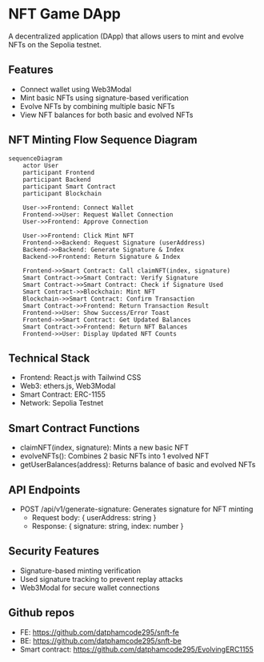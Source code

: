 # NFT Game DApp

A decentralized application (DApp) that allows users to mint and evolve NFTs on the Sepolia testnet.

## Features
- Connect wallet using Web3Modal
- Mint basic NFTs using signature-based verification
- Evolve NFTs by combining multiple basic NFTs
- View NFT balances for both basic and evolved NFTs

## NFT Minting Flow Sequence Diagram
```mermaid
sequenceDiagram
    actor User
    participant Frontend
    participant Backend
    participant Smart Contract
    participant Blockchain
    
    User->>Frontend: Connect Wallet
    Frontend->>User: Request Wallet Connection
    User->>Frontend: Approve Connection
    
    User->>Frontend: Click Mint NFT
    Frontend->>Backend: Request Signature (userAddress)
    Backend->>Backend: Generate Signature & Index
    Backend->>Frontend: Return Signature & Index
    
    Frontend->>Smart Contract: Call claimNFT(index, signature)
    Smart Contract->>Smart Contract: Verify Signature
    Smart Contract->>Smart Contract: Check if Signature Used
    Smart Contract->>Blockchain: Mint NFT
    Blockchain->>Smart Contract: Confirm Transaction
    Smart Contract->>Frontend: Return Transaction Result
    Frontend->>User: Show Success/Error Toast
    Frontend->>Smart Contract: Get Updated Balances
    Smart Contract->>Frontend: Return NFT Balances
    Frontend->>User: Display Updated NFT Counts
```

## Technical Stack
- Frontend: React.js with Tailwind CSS
- Web3: ethers.js, Web3Modal
- Smart Contract: ERC-1155
- Network: Sepolia Testnet

## Smart Contract Functions
- claimNFT(index, signature): Mints a new basic NFT
- evolveNFTs(): Combines 2 basic NFTs into 1 evolved NFT
- getUserBalances(address): Returns balance of basic and evolved NFTs
 
## API Endpoints
- POST /api/v1/generate-signature: Generates signature for NFT minting
    - Request body: { userAddress: string }
    - Response: { signature: string, index: number }

## Security Features
- Signature-based minting verification
- Used signature tracking to prevent replay attacks
- Web3Modal for secure wallet connections

## Github repos
- FE: https://github.com/datphamcode295/snft-fe
- BE: https://github.com/datphamcode295/snft-be
- Smart contract: https://github.com/datphamcode295/EvolvingERC1155
